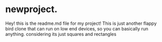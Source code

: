 # newproject.

Hey! this is the readme.md file for my project!
This is just another flappy bird clone that can run on low end devices, so you can basically run anything. considering its just squares and rectangles
